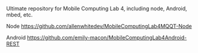 Ultimate repository for Mobile Computing Lab 4, including node, Android, mbed, etc.

Node 
https://github.com/allenwhitedev/MobileComputingLab4MQQT-Node

Android
https://github.com/emily-macon/MobileComputingLab4Android-REST
